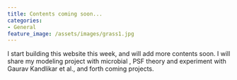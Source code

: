 ```yaml
---
title: Contents coming soon...
categories:
- General
feature_image: /assets/images/grass1.jpg
---
```


I start building this website this week, and will add more contents soon. I will share my modeling project with microbial , PSF theory and experiment with Gaurav Kandlikar et al., and forth coming projects.
